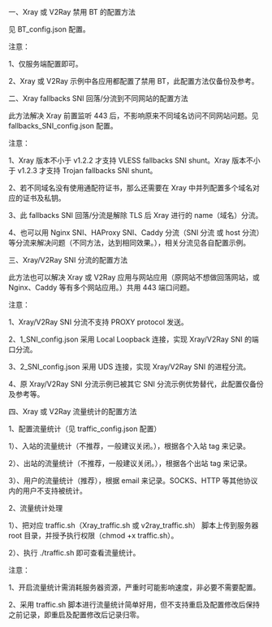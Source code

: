 一、Xray 或 V2Ray 禁用 BT 的配置方法

见 BT_config.json 配置。

注意：

1、仅服务端配置即可。

2、Xray 或 V2Ray 示例中各应用都配置了禁用 BT，此配置方法仅备份及参考。

二、Xray fallbacks SNI 回落/分流到不同网站的配置方法

此方法解决 Xray 前置监听 443 后，不影响原来不同域名访问不同网站问题。见 fallbacks_SNI_config.json 配置。

注意：

1、Xray 版本不小于 v1.2.2 才支持 VLESS fallbacks SNI shunt。Xray 版本不小于 v1.2.3 才支持 Trojan fallbacks SNI shunt。

2、若不同域名没有使用通配符证书，那么还需要在 Xray 中并列配置多个域名对应的证书及私钥。

3、此 fallbacks SNI 回落/分流是解除 TLS 后 Xray 进行的 name（域名）分流。

4、也可以用 Nginx SNI、HAProxy SNI、Caddy 分流（SNI 分流 或 host 分流） 等分流来解决问题（不同方法，达到相同效果。），相关分流见各自配置示例。

三、Xray/V2Ray SNI 分流的配置方法

此方法也可以解决 Xray 或 V2Ray 应用与网站应用（原网站不想做回落网站，或 Nginx、Caddy 等有多个网站应用。）共用 443 端口问题。

注意：

1、Xray/V2Ray SNI 分流不支持 PROXY protocol 发送。

2、1_SNI_config.json 采用 Local Loopback 连接，实现 Xray/V2Ray SNI 的端口分流。

3、2_SNI_config.json 采用 UDS 连接，实现 Xray/V2Ray SNI 的进程分流。

4、原 Xray/V2Ray SNI 分流示例已被其它 SNI 分流示例优势替代，此配置仅备份及参考等。

四、Xray 或 V2Ray 流量统计的配置方法

1、配置流量统计（见 traffic_config.json 配置）

1）、入站的流量统计（不推荐，一般建议关闭。），根据各个入站 tag 来记录。

2）、出站的流量统计（不推荐，一般建议关闭。），根据各个出站 tag 来记录。

3）、用户的流量统计（推荐），根据 email 来记录。SOCKS、HTTP 等其他协议内的用户不支持被统计。

2、流量统计处理

1）、把对应 traffic.sh（Xray_traffic.sh 或 v2ray_traffic.sh） 脚本上传到服务器 root 目录，并授予执行权限（chmod +x traffic.sh）。

2）、执行 ./traffic.sh 即可查看流量统计。

注意：

1、开启流量统计需消耗服务器资源，严重时可能影响速度，非必要不需要配置。

2、采用 traffic.sh 脚本进行流量统计简单好用，但不支持重启及配置修改后保持之前记录，即重启及配置修改后记录归零。
